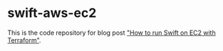 # swift-aws-ec2

This is the code repository for blog post ["How to run Swift on EC2 with Terraform"](http://kouky.org/blog/2018/02/26/swift-aws-ec2.html).
